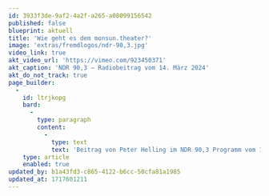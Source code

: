 ```yaml
---
id: 3933f3de-9af2-4a2f-a265-a08099156542
published: false
blueprint: aktuell
title: 'Wie geht es dem monsun.theater?'
image: 'extras/fremdlogos/ndr-90,3.jpg'
video_link: true
akt_video_url: 'https://vimeo.com/923450371'
akt_caption: 'NDR 90,3 – Radiobeitrag vom 14. März 2024'
akt_do_not_track: true
page_builder:
  -
    id: ltrjkopg
    bard:
      -
        type: paragraph
        content:
          -
            type: text
            text: 'Beitrag von Peter Helling im NDR 90,3 Programm vom 14. März 2024 zur Hamburg Premiere von „MOSAIK“ und zur allgemeinen Situation im monsun.theater in der Gaußstraße.'
    type: article
    enabled: true
updated_by: b1a43fd3-c865-4122-b6cc-50cfa81a1985
updated_at: 1717601211
---
```

